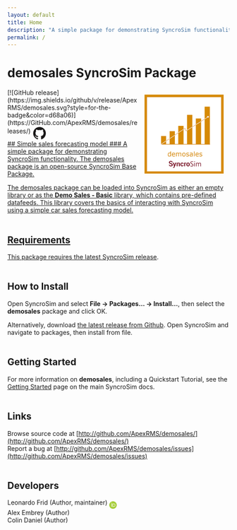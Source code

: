 ```yaml
---
layout: default
title: Home
description: "A simple package for demonstrating SyncroSim functionality"
permalink: /
---
```


# **demosales** SyncroSim Package
<img align="right" style="padding: 13px" width="180" src="assets/images/logo/demosales-sticker.png">
[![GitHub release](https://img.shields.io/github/v/release/ApexRMS/demosales.svg?style=for-the-badge&color=d68a06)](https://GitHub.com/ApexRMS/demosales/releases/)    <a href="https://github.com/ApexRMS/demosales"><img align="middle" style="padding: 1px" width="30" src="assets/images/logo/github-trans2.png">
<br>
## Simple sales forecasting model
### A simple package for demonstrating SyncroSim functionality. The demosales package is an open-source SyncroSim Base Package.


The demosales package can be loaded into SyncroSim as either an empty library or as the **Demo Sales - Basic** library, which contains pre-defined datafeeds. This library covers the basics of interacting with SyncroSim using a simple car sales forecasting model.
<br>
<br>
## Requirements

This package requires the [latest SyncroSim release](https://syncrosim.com/download/).
<br>
<br>
## How to Install

Open SyncroSim and select **File -> Packages… -> Install…**, then select the **demosales** package and click OK.

Alternatively, download [the latest release from Github](https://github.com/ApexRMS/demosales/releases/). Open SyncroSim and navigate to packages, then install from file.
<br>
<br>
## Getting Started

For more information on **demosales**, including a Quickstart Tutorial, see the [Getting Started](https://docs.syncrosim.com/getting_started/quickstart.html) page on the main SyncroSim docs.
<br>
<br>
## Links

Browse source code at
[http://github.com/ApexRMS/demosales/](http://github.com/ApexRMS/demosales/)
<br>
Report a bug at
[http://github.com/ApexRMS/demosales/issues](http://github.com/ApexRMS/demosales/issues)
<br>
<br>
## Developers

Leonardo Frid (Author, maintainer) <a href="https://orcid.org/0000-0002-5489-2337"><img align="middle" style="padding: 0.5px" width="17" src="assets/images/ORCID.png"></a>
<br>
Alex Embrey (Author)
<br>
Colin Daniel (Author)
